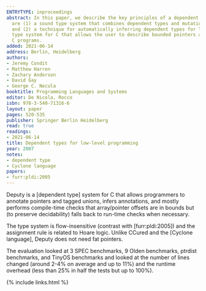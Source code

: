 ```yaml
---
ENTRYTYPE: inproceedings
abstract: In this paper, we describe the key principles of a dependent type system for low-level imperative languages. The major contributions of this work
  are (1) a sound type system that combines dependent types and mutation for variables and for heap-allocated structures in a more flexible way than before
  and (2) a technique for automatically inferring dependent types for local variables. We have applied these general principles to design Deputy, a dependent
  type system for C that allows the user to describe bounded pointers and tagged unions. Deputy has been used to annotate and check a number of real-world
  C programs.
added: 2021-06-14
address: Berlin, Heidelberg
authors:
- Jeremy Condit
- Matthew Harren
- Zachary Anderson
- David Gay
- George C. Necula
booktitle: Programming Languages and Systems
editor: De Nicola, Rocco
isbn: 978-3-540-71316-6
layout: paper
pages: 520-535
publisher: Springer Berlin Heidelberg
read: true
readings:
- 2021-06-14
title: Dependent types for low-level programming
year: 2007
notes:
- dependent type
- Cyclone language
papers:
- furr:pldi:2005
---
```


Deputy is a [dependent type] system for C that allows
programmers to annotate pointers and tagged unions,
infers annotations,
and mostly performs compile-time checks that array/pointer offsets are in bounds
but (to preserve decidability) falls back to run-time checks when necessary.

The type system is flow-insensitive (contrast with [furr:pldi:2005])
and the assignment rule is related to Hoare logic.
Unlike CCured and the [Cyclone language], Deputy does not need fat pointers.

The evaluation looked at 3 SPEC benchmarks, 9 Olden benchmarks, ptrdist
benchmarks, and TinyOS benchmarks and looked at the number of lines changed
(around 2-4% on average and up to 11%) and the runtime overhead (less than 25%
in half the tests but up to 100%).


{% include links.html %}

